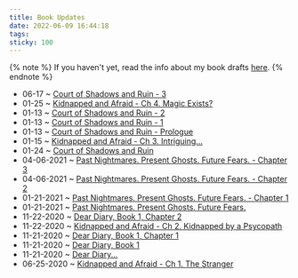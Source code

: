 ```yaml
---
title: Book Updates
date: 2022-06-09 16:44:18
tags: 
sticky: 100
---
```

{% note %}
If you haven't yet, read the info about my book drafts [here](/books).
{% endnote %}

<!--* 06-07 ~ [Court of Shadows and Ruin](/books/court-of-shadows-and-ruin/4)-->
* 06-17 ~ [Court of Shadows and Ruin - 3](/books/court-of-shadows-and-ruin/3)
* 01-25 ~ [Kidnapped and Afraid - Ch 4. Magic Exists?](/books/kidnapped-and-afraid/4)
* 01-13 ~ [Court of Shadows and Ruin - 2](/books/court-of-shadows-and-ruin/2)
* 01-13 ~ [Court of Shadows and Ruin - 1](/books/court-of-shadows-and-ruin/1)
* 01-13 ~ [Court of Shadows and Ruin - Prologue](/books/court-of-shadows-and-ruin/0)<!-- more -->
* 01-15 ~ [Kidnapped and Afraid - Ch 3. Intriguing...](/books/kidnapped-and-afraid/1)
* 01-24 ~ [Court of Shadows and Ruin](/books/court-of-shadows-and-ruin)
* 04-06-2021 ~ [Past Nightmares. Present Ghosts. Future Fears. - Chapter 3](/books/past-nightmares-present-ghosts-future-fears/3)
* 04-06-2021 ~ [Past Nightmares. Present Ghosts. Future Fears. - Chapter 2](/books/past-nightmares-present-ghosts-future-fears/2)
* 01-21-2021 ~ [Past Nightmares. Present Ghosts. Future Fears. - Chapter 1](/books/past-nightmares-present-ghosts-future-fears/1)
* 01-21-2021 ~ [Past Nightmares. Present Ghosts. Future Fears.](/books/past-nightmares-present-ghosts-future-fears)
* 11-22-2020 ~ [Dear Diary, Book 1, Chapter 2](/books/dear-diary/book-1/1-1)
* 11-22-2020 ~ [Kidnapped and Afraid - Ch 2. Kidnapped by a Psycopath](/books/kidnapped-and-afraid/1)
* 11-21-2020 ~ [Dear Diary, Book 1, Chapter 1](/books/dear-diary/book-1/1-1)
* 11-21-2020 ~ [Dear Diary, Book 1](/books/dear-diary/book-1)
* 11-21-2020 ~ [Dear Diary...](/books/dear-diary)
* 06-25-2020 ~ [Kidnapped and Afraid - Ch 1. The Stranger](/books/kidnapped-and-afraid/1)
